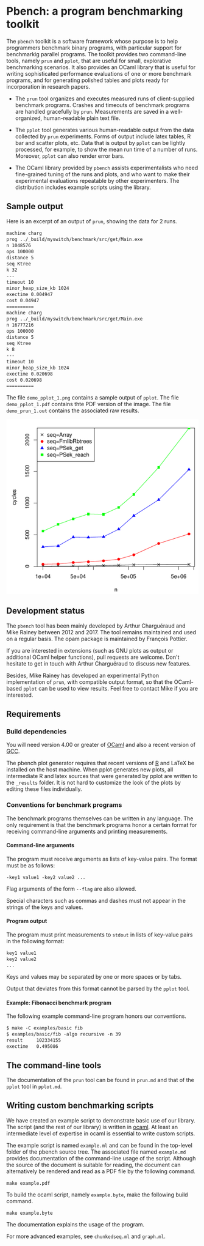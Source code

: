 Pbench: a program benchmarking toolkit
=================================================

The `pbench` toolkit is a software framework whose purpose is
to help programmers benchmark binary programs, with particular support
for benchmarkig parallel programs. The toolkit provides two command-line 
tools, namely `prun` and `pplot`, that are useful for small, explorative
benchmarking scenarios. It also provides an OCaml library that is
useful for writing sophisticated performance evaluations of one or 
more benchmark programs, and for generating polished tables and plots 
ready for incorporation in research papers.

- The `prun` tool organizes and executes measured runs of
  client-supplied benchmark programs. Crashes and timeouts of
  benchmark programs are handled gracefully by `prun`. 
  Measurements are saved in a well-organized, human-readable 
  plain text file.

- The `pplot` tool generates various human-readable
  output from the data collected by `prun` experiments. Forms
  of output include latex tables, R bar and scatter plots, etc.
  Data that is output by `pplot` can be lightly processed,
  for example, to show the mean run time of a number of runs.
  Moreover, `pplot` can also render error bars.

- The OCaml library provided by `pbench` assists experimentalists
  who need fine-grained tuning of the runs and plots, and who
  want to make their experimental evaluations repeatable
  by other experimenters. The distribution includes example 
  scripts using the library.


Sample output
-------------

Here is an excerpt of an output of `prun`, showing the data for 2 runs.

```
machine charg
prog ../_build/myswitch/benchmark/src/get/Main.exe
n 1048576
ops 100000
distance 5
seq Ktree
k 32
---
timeout 10
minor_heap_size_kb 1024
exectime 0.004947
cost 0.04947
==========
machine charg
prog ../_build/myswitch/benchmark/src/get/Main.exe
n 16777216
ops 100000
distance 5
seq Ktree
k 8
---
timeout 10
minor_heap_size_kb 1024
exectime 0.020698
cost 0.020698
==========
```

The file `demo_pplot_1.png` contains a sample output of `pplot`. The file `demo_pplot_1.pdf` contains thte PDF version of the image. The file `demo_prun_1.out` contains the associated raw results. 

![Alt text](demo_pplot_1.png)


Development status
------------------

The `pbench` tool has been mainly developed by Arthur Charguéraud
and Mike Rainey between 2012 and 2017. The tool remains
maintained and used on a regular basis. The opam package is 
maintained by François Pottier.

If you are interested in extensions (such as GNU plots as output
or additional OCaml helper functions), pull requests are welcome.
Don't hesitate to get in touch with Arthur Charguéraud to 
discuss new features.

Besides, Mike Rainey has developed an experimental Python 
implementation of `prun`, with compatible output format,
so that the OCaml-based `pplot` can be used to view results.
Feel free to contact Mike if you are interested.


Requirements
------------

### Build dependencies

You will need version 4.00 or greater of 
[OCaml](http://www.ocaml.org/) and also a recent version 
of [GCC](http://gcc.gnu.org/).

The pbench plot generator requires that recent versions of 
[R](http://www.r-project.org/) and LaTeX be installed on the 
host machine. When pplot generates new plots, all intermediate 
R and latex sources that were generated by pplot are written 
to the `_results` folder. It is not hard to customize the 
look of the plots by editing these files individually.

### Conventions for benchmark programs

The benchmark programs themselves can be written in any 
language. The only requirement is that the benchmark programs
honor a certain format for receiving command-line arguments
and printing measurements.

#### Command-line arguments

The program must receive arguments as lists of key-value 
pairs. The format must be as follows:

    -key1 value1 -key2 value2 ...

Flag arguments of the form `--flag` are also allowed.

Special characters such as commas and dashes must not appear
in the strings of the keys and values.

#### Program output

The program must print measurements to `stdout` in lists
of key-value pairs in the following format:

    key1 value1
    key2 value2
    ...

Keys and values may be separated by one or more spaces or
by tabs.

Output that deviates from this format cannot be parsed by
the `pplot` tool.

#### Example: Fibonacci benchmark program

The following example command-line program honors our conventions.

    $ make -C examples/basic fib
    $ examples/basic/fib -algo recursive -n 39
    result     102334155
    exectime   0.495086

The command-line tools
----------------------

The documentation of the `prun` tool can be found
in `prun.md` and that of the `pplot` tool in `pplot.md`.

Writing custom benchmarking scripts
-----------------------------------

We have created an example script to demonstrate basic use
of our library. The script (and the rest of our library)
is written in [ocaml](http://www.ocaml.org/). At least
an intermediate level of expertise in ocaml is essential
to write custom scripts.

The example script is named `example.ml` and can be found
in the top-level folder of the pbench source tree. 
The associated file named `example.md` provides documentation
of the command-line usage of the script. Although the
source of the document is suitable for reading, the document
can alternatively be rendered and read as a PDF file by the 
following command.

    make example.pdf

To build the ocaml script, namely `example.byte`, make the
following build command.

    make example.byte
    
The documentation explains the usage of the program.

For more advanced examples, see `chunkedseq.ml` and 
`graph.ml`.



